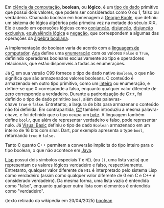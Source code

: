 Em [ciência da computação](https://pt.wikipedia.org/wiki/Ci%C3%AAncia_da_computa%C3%A7%C3%A3o "Ciência da computação"), **boolean**, ou **lógico**, é um [tipo de dado](https://pt.wikipedia.org/wiki/Tipo_de_dado "Tipo de dado") primitivo que possui dois valores, que podem ser considerados como 0 ou 1, falso ou verdadeiro. Chamado boolean em homenagem a [George Boole](https://pt.wikipedia.org/wiki/George_Boole "George Boole"), que definiu um sistema de lógica algébrica pela primeira vez na metade do século XIX. Ele é usado em operações lógicas como [conjunção](https://pt.wikipedia.org/wiki/Conjun%C3%A7%C3%A3o_l%C3%B3gica "Conjunção lógica"), [disjunção](https://pt.wikipedia.org/wiki/Disjun%C3%A7%C3%A3o_l%C3%B3gica "Disjunção lógica"), [disjunção exclusiva](https://pt.wikipedia.org/wiki/Disjun%C3%A7%C3%A3o_exclusiva "Disjunção exclusiva"), [equivalência lógica](https://pt.wikipedia.org/wiki/Equival%C3%AAncia_l%C3%B3gica "Equivalência lógica") e [negação](https://pt.wikipedia.org/wiki/Nega%C3%A7%C3%A3o "Negação"), que correspondem a algumas das operações da [álgebra booliana](https://pt.wikipedia.org/wiki/%C3%81lgebra_booleana "Álgebra booleana").

A implementação do boolean varia de acordo com a [linguagem de computador](https://pt.wikipedia.org/wiki/Linguagem_de_computador "Linguagem de computador"). [Ada](https://pt.wikipedia.org/wiki/Ada_\(linguagem_de_programa%C3%A7%C3%A3o\) "Ada (linguagem de programação)") define uma [enumeração](https://pt.wikipedia.org/wiki/Enumera%C3%A7%C3%A3o "Enumeração") com os valores `False` e `True`, definindo operadores booleans exclusivamente ao tipo e operadores relacionais, que estão disponíveis a todas as enumerações.

Já [C](https://pt.wikipedia.org/wiki/C_\(linguagem_de_programa%C3%A7%C3%A3o\) "C (linguagem de programação)") em sua versão C99 fornece o tipo de dado nativo `Boolean`, o que não significa que são armazenados valores booleans. O conteúdo é armazenado em outro tipo primitivo, como um [inteiro](https://pt.wikipedia.org/wiki/Inteiro_\(tipo_de_dado\) "Inteiro (tipo de dado)") ou enumeração, e define-se que 0 corresponde a falso, enquanto qualquer valor diferente de zero corresponde a verdadeiro. Durante a padronização de [C++](https://pt.wikipedia.org/wiki/C%2B%2B "C++"), foi definido o tipo de dado primitivo `bool`, além das palavras-chave `true` e `false`. Entretanto, a largura de bits para armazenar o conteúdo não foi definida. Em contrapartida, [C#](https://pt.wikipedia.org/wiki/C_Sharp "C Sharp") também introduziu a mesma palavra-chave, e foi definido que o tipo ocupa um [byte](https://pt.wikipedia.org/wiki/Byte "Byte"). A linguagem também define `bool?`, que além de representar verdadeiro e falso, pode representar nulo. Já [Visual Basic](https://pt.wikipedia.org/wiki/Visual_Basic "Visual Basic") definiu o tipo de dado `Boolean` armazenado em um inteiro de 16 bits com sinal. Dart, por exemplo apresenta o type `bool`, retornando `true` e `false.`

Tanto C quanto C++ permitem a conversão implícita do tipo inteiro para o tipo boolean, o que não acontece em [Java](https://pt.wikipedia.org/wiki/Java_\(linguagem_de_programa%C3%A7%C3%A3o\) "Java (linguagem de programação)").

[Lisp](https://pt.wikipedia.org/wiki/Lisp "Lisp") possui dois símbolos especiais `T` e `NIL` (ou `()`, uma lista vazia) que representam os valores lógicos verdadeiro e falso, respectivamente. Entretanto, qualquer valor diferente de `NIL` é interpretado pelo sistema Lisp como verdadeiro (assim como qualquer valor diferente de 0 em C e C++ é considerado verdadeiro). Da mesma forma, uma lista vazia é entendida como "falso", enquanto qualquer outra lista com elementos é entendida como "verdadeiro".

(texto retirado da wikipédia em 20/04/2025)
[boolean ](https://pt.wikipedia.org/wiki/Boolean)